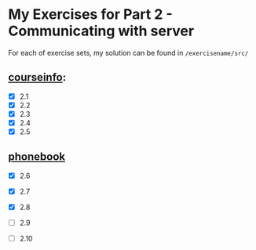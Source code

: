 # My Exercises for Part 2 - Communicating with server

For each of exercise sets, my solution can be found in `/exercisename/src/`

## [courseinfo](https://fullstackopen.com/en/part1/java_script#exercises-1-3-1-5):
- [x] 2.1
- [x] 2.2
- [x] 2.3
- [x] 2.4
- [x] 2.5

## [phonebook](https://fullstackopen.com/en/part2/forms#exercises-2-6-2-10)
- [x] 2.6
- [x] 2.7
- [x] 2.8
- [ ] 2.9
- [ ] 2.10

